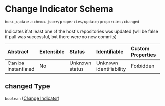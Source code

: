 # Change Indicator Schema

```txt
host_update.schema.json#/properties/update/properties/changed
```

Indicates if at least one of the host's repositories was updated (will be false if pull was successful, but there were no new commits)

| Abstract            | Extensible | Status         | Identifiable            | Custom Properties | Additional Properties | Access Restrictions | Defined In                                                                           |
| :------------------ | :--------- | :------------- | :---------------------- | :---------------- | :-------------------- | :------------------ | :----------------------------------------------------------------------------------- |
| Can be instantiated | No         | Unknown status | Unknown identifiability | Forbidden         | Allowed               | none                | [host-update.schema.json*](docs/host-update.schema.json "open original schema") |

## changed Type

`boolean` ([Change Indicator](host-update-properties-update-data-properties-change-indicator.md))

